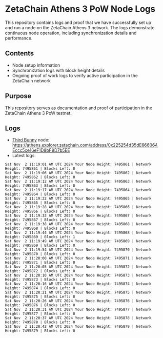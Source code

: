 # ZetaChain Athens 3 PoW Node Logs
This repository contains logs and proof that we have successfully set up and run a node on the ZetaChain Athens 3 network. The logs demonstrate continuous node operation, including synchronization details and performance.

## Contents
- Node setup information
- Synchronization logs with block height details
- Ongoing proof of work logs to verify active participation in the ZetaChain network

## Purpose
This repository serves as documentation and proof of participation in the ZetaChain Athens 3 PoW testnet.

## Logs

- [Third Bunny](https://thirdbunny.xyz/) node: https://athens.explorer.zetachain.com/address/0x225254d35dE666064Eccc5ce16eF1D8bF8D7b5EE
- Latest logs:
```
Sat Nov  2 11:19:01 AM UTC 2024 Your Node Height: 7495861 | Network Height: 7495861 | Blocks Left: 0
Sat Nov  2 11:19:06 AM UTC 2024 Your Node Height: 7495862 | Network Height: 7495862 | Blocks Left: 0
Sat Nov  2 11:19:12 AM UTC 2024 Your Node Height: 7495863 | Network Height: 7495863 | Blocks Left: 0
Sat Nov  2 11:19:17 AM UTC 2024 Your Node Height: 7495864 | Network Height: 7495864 | Blocks Left: 0
Sat Nov  2 11:19:22 AM UTC 2024 Your Node Height: 7495865 | Network Height: 7495865 | Blocks Left: 0
Sat Nov  2 11:19:28 AM UTC 2024 Your Node Height: 7495866 | Network Height: 7495866 | Blocks Left: 0
Sat Nov  2 11:19:33 AM UTC 2024 Your Node Height: 7495867 | Network Height: 7495867 | Blocks Left: 0
Sat Nov  2 11:19:38 AM UTC 2024 Your Node Height: 7495868 | Network Height: 7495868 | Blocks Left: 0
Sat Nov  2 11:19:44 AM UTC 2024 Your Node Height: 7495868 | Network Height: 7495869 | Blocks Left: 1
Sat Nov  2 11:19:49 AM UTC 2024 Your Node Height: 7495869 | Network Height: 7495869 | Blocks Left: 0
Sat Nov  2 11:19:54 AM UTC 2024 Your Node Height: 7495870 | Network Height: 7495870 | Blocks Left: 0
Sat Nov  2 11:20:00 AM UTC 2024 Your Node Height: 7495871 | Network Height: 7495871 | Blocks Left: 0
Sat Nov  2 11:20:05 AM UTC 2024 Your Node Height: 7495872 | Network Height: 7495872 | Blocks Left: 0
Sat Nov  2 11:20:10 AM UTC 2024 Your Node Height: 7495873 | Network Height: 7495873 | Blocks Left: 0
Sat Nov  2 11:20:16 AM UTC 2024 Your Node Height: 7495874 | Network Height: 7495874 | Blocks Left: 0
Sat Nov  2 11:20:21 AM UTC 2024 Your Node Height: 7495875 | Network Height: 7495875 | Blocks Left: 0
Sat Nov  2 11:20:26 AM UTC 2024 Your Node Height: 7495876 | Network Height: 7495876 | Blocks Left: 0
Sat Nov  2 11:20:31 AM UTC 2024 Your Node Height: 7495877 | Network Height: 7495877 | Blocks Left: 0
Sat Nov  2 11:20:37 AM UTC 2024 Your Node Height: 7495878 | Network Height: 7495878 | Blocks Left: 0
Sat Nov  2 11:20:42 AM UTC 2024 Your Node Height: 7495879 | Network Height: 7495879 | Blocks Left: 0
```
